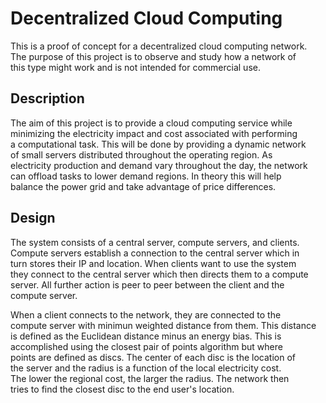 # Decentralized Cloud Computing

This is a proof of concept for a decentralized cloud computing network.  
The purpose of this project is to observe and study how a network of  
this type might work and is not intended for commercial use. 

## Description
The aim of this project is to provide a cloud computing service while  
minimizing the electricity impact and cost associated with performing  
a computational task. This will be done by providing a dynamic network  
of small servers distributed throughout the operating region. As  
electricity production and demand vary throughout the day, the network  
can offload tasks to lower demand regions. In theory this will help  
balance the power grid and take advantage of price differences.  

## Design

The system consists of a central server, compute servers, and clients.  
Compute servers establish a connection to the central server which in  
turn stores their IP and location. When clients want to use the system  
they connect to the central server which then directs them to a compute  
server. All further action is peer to peer between the client and the  
compute server.  

When a client connects to the network, they are connected to the  
compute server with minimun weighted distance from them. This distance  
is defined as the Euclidean distance minus an energy bias. This is  
accomplished using the closest pair of points algorithm but where  
points are defined as discs. The center of each disc is the location of   
the server and the radius is a function of the local electricity cost.  
The lower the regional cost, the larger the radius. The network then  
tries to find the closest disc to the end user's location.  
